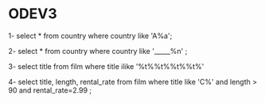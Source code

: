 # ODEV3
1- select * from country
where country like 'A%a';

2- select * from country
where country like '_____%n' ;

3- select title from film where title ilike '%t%%t%%t%%t%'

4- select title, length, rental_rate from film
where title like 'C%' and length > 90 and rental_rate=2.99 ;
